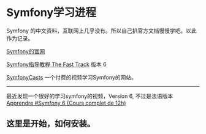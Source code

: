 # Symfony学习进程
Symfony 的中文资料，互联网上几乎没有。所以自己扒官方文档慢慢学吧。以此作为记录。

[Symfony的官网](https://symfony.com/)


[Symfony指导教程 The Fast Track](https://symfony.com/book) 版本 6

[SymfonyCasts](https://symfonycasts.com/) 一个付费的视频学习Symfony的网站。

---
最近发现一个很好的学习symfony的视频，Version 6, 不过是法语版本
[Apprendre #Symfony 6 (Cours complet de 12h)](https://www.youtube.com/watch?v=3K6oBiQK8aA&list=WL&index=4&t=7s)

## 这里是开始，如何安装。